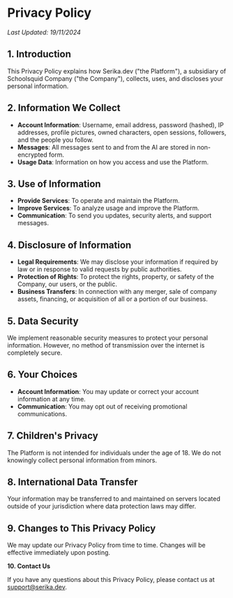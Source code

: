 # **Privacy Policy**

_Last Updated: 19/11/2024_

## **1. Introduction**

This Privacy Policy explains how Serika.dev ("the Platform"), a subsidiary of Schoolsquid Company ("the Company"), collects, uses, and discloses your personal information.

## **2. Information We Collect**

- **Account Information**: Username, email address, password (hashed), IP addresses, profile pictures, owned characters, open sessions, followers, and the people you follow.
- **Messages**: All messages sent to and from the AI are stored in non-encrypted form.
- **Usage Data**: Information on how you access and use the Platform.

## **3. Use of Information**

- **Provide Services**: To operate and maintain the Platform.
- **Improve Services**: To analyze usage and improve the Platform.
- **Communication**: To send you updates, security alerts, and support messages.

## **4. Disclosure of Information**

- **Legal Requirements**: We may disclose your information if required by law or in response to valid requests by public authorities.
- **Protection of Rights**: To protect the rights, property, or safety of the Company, our users, or the public.
- **Business Transfers**: In connection with any merger, sale of company assets, financing, or acquisition of all or a portion of our business.

## **5. Data Security**

We implement reasonable security measures to protect your personal information. However, no method of transmission over the internet is completely secure.

## **6. Your Choices**

- **Account Information**: You may update or correct your account information at any time.
- **Communication**: You may opt out of receiving promotional communications.

## **7. Children's Privacy**

The Platform is not intended for individuals under the age of 18. We do not knowingly collect personal information from minors.

## **8. International Data Transfer**

Your information may be transferred to and maintained on servers located outside of your jurisdiction where data protection laws may differ.

## **9. Changes to This Privacy Policy**

We may update our Privacy Policy from time to time. Changes will be effective immediately upon posting.

**10. Contact Us**

If you have any questions about this Privacy Policy, please contact us at support@serika.dev.
